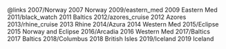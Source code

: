 @links
2007/Norway		2007 Norway
2009/eastern_med		2009 Eastern Med
2011/black_watch		2011 Baltics
2012/azores_cruise		2012 Azores
2013/rhine_cruise		2013 Rhine
2014/Azura		2014 Western Med
2015/Eclipse		2015 Norway and Eclipse
2016/Arcadia		2016 Western Med
2017/Baltics		2017 Baltics
2018/Columbus		2018 British Isles
2019/Iceland		2019 Iceland
